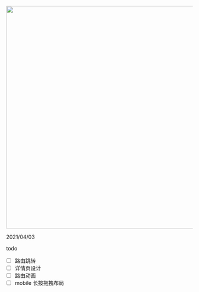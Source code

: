<p align="center">
  <img src="https://user-images.githubusercontent.com/11247099/140462375-7b7ac4db-35b7-453c-8a05-13d8d20282c4.png" width="600"/>
</p>

2021/04/03

todo 
- [ ] 路由跳转
- [ ] 详情页设计
- [ ] 路由动画
- [ ] mobile 长按拖拽布局
